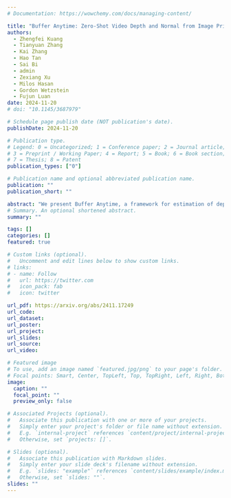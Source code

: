 ```yaml
---
# Documentation: https://wowchemy.com/docs/managing-content/

title: "Buffer Anytime: Zero-Shot Video Depth and Normal from Image Priors"
authors: 
  - Zhengfei Kuang
  - Tianyuan Zhang
  - Kai Zhang
  - Hao Tan
  - Sai Bi
  - admin
  - Zexiang Xu
  - Milos Hasan
  - Gordon Wetzstein
  - Fujun Luan
date: 2024-11-20
# doi: "10.1145/3687979"

# Schedule page publish date (NOT publication's date).
publishDate: 2024-11-20

# Publication type.
# Legend: 0 = Uncategorized; 1 = Conference paper; 2 = Journal article;
# 3 = Preprint / Working Paper; 4 = Report; 5 = Book; 6 = Book section;
# 7 = Thesis; 8 = Patent
publication_types: ["0"]

# Publication name and optional abbreviated publication name.
publication: ""
publication_short: ""

abstract: "We present Buffer Anytime, a framework for estimation of depth and normal maps (which we call geometric buffers) from video that eliminates the need for paired video--depth and video--normal training data. Instead of relying on large-scale annotated video datasets, we demonstrate high-quality video buffer estimation by leveraging single-image priors with temporal consistency constraints. Our zero-shot training strategy combines state-of-the-art image estimation models based on optical flow smoothness through a hybrid loss function, implemented via a lightweight temporal attention architecture. Applied to leading image models like Depth Anything V2 and Marigold-E2E-FT, our approach significantly improves temporal consistency while maintaining accuracy. Experiments show that our method not only outperforms image-based approaches but also achieves results comparable to state-of-the-art video models trained on large-scale paired video datasets, despite using no such paired video data."
# Summary. An optional shortened abstract.
summary: ""

tags: []
categories: []
featured: true

# Custom links (optional).
#   Uncomment and edit lines below to show custom links.
# links:
# - name: Follow
#   url: https://twitter.com
#   icon_pack: fab
#   icon: twitter

url_pdf: https://arxiv.org/abs/2411.17249
url_code:
url_dataset:
url_poster:
url_project:
url_slides:
url_source:
url_video:

# Featured image
# To use, add an image named `featured.jpg/png` to your page's folder. 
# Focal points: Smart, Center, TopLeft, Top, TopRight, Left, Right, BottomLeft, Bottom, BottomRight.
image:
  caption: ""
  focal_point: ""
  preview_only: false

# Associated Projects (optional).
#   Associate this publication with one or more of your projects.
#   Simply enter your project's folder or file name without extension.
#   E.g. `internal-project` references `content/project/internal-project/index.md`.
#   Otherwise, set `projects: []`.

# Slides (optional).
#   Associate this publication with Markdown slides.
#   Simply enter your slide deck's filename without extension.
#   E.g. `slides: "example"` references `content/slides/example/index.md`.
#   Otherwise, set `slides: ""`.
slides: ""
---
```

